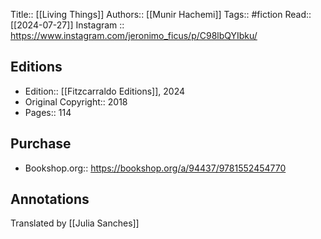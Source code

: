 Title:: [[Living Things]]
Authors:: [[Munir Hachemi]]
Tags:: #fiction
Read:: [[2024-07-27]]
Instagram :: https://www.instagram.com/jeronimo_ficus/p/C98lbQYIbku/

## Editions
- Edition:: [[Fitzcarraldo Editions]], 2024
- Original Copyright:: 2018
- Pages:: 114

## Purchase
* Bookshop.org:: https://bookshop.org/a/94437/9781552454770
## Annotations

Translated by [[Julia Sanches]]

